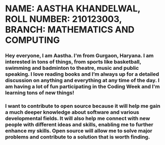 # NAME: AASTHA KHANDELWAL, ROLL NUMBER: 210123003, BRANCH: MATHEMATICS AND COMPUTING

### Hey everyone, I am Aastha. I'm from Gurgaon, Haryana. I am interested in tons of things, from sports like basketball, swimming and badminton to theatre, music and public speaking. I love reading books and I’m always up for a detailed discussion on anything and everything at any time of the day. I am having a lot of fun participating in the Coding Week and I'm learning tons of new things!

### I want to contribute to open source because it will help me gain a much deeper knowledge about software and various developmental fields. It will also help me connect with new people with different ideas and skills, enabling me to further enhance my skills. Open source will allow me to solve major problems and contribute to a solution that is worth finding. 
